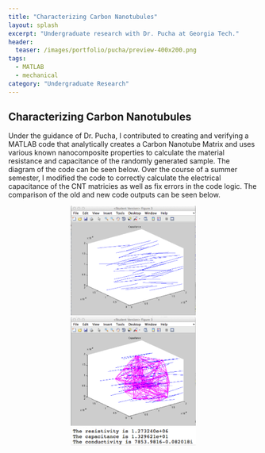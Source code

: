 ```yaml
---
title: "Characterizing Carbon Nanotubules"
layout: splash
excerpt: "Undergraduate research with Dr. Pucha at Georgia Tech."
header:
  teaser: /images/portfolio/pucha/preview-400x200.png
tags: 
  - MATLAB
  - mechanical
category: "Undergraduate Research"
---
```


## Characterizing Carbon Nanotubules
Under the guidance of Dr. Pucha, I contributed to creating and verifying a MATLAB code that analytically creates a Carbon Nanotube Matrix and uses various known nanocomposite properties to calculate the material resistance and capacitance of the randomly generated sample. The diagram of the code can be seen below.
Over the course of a summer semester, I modified the code to correctly calculate the electrical capacitance of the CNT matricies as well as fix errors in the code logic. The comparison of the old and new code outputs can be seen below.

<div style="text-align:center">
	<img style="height: 50%; width: 50%;" src="/images/portfolio/pucha/old_c1.png" />
	<img style="height: 50%; width: 50%;" src="/images/portfolio/pucha/new_capacitance.png" />
	<img style="height: 50%; width: 50%;" src="/images/portfolio/pucha/new_code.png" />
</div>